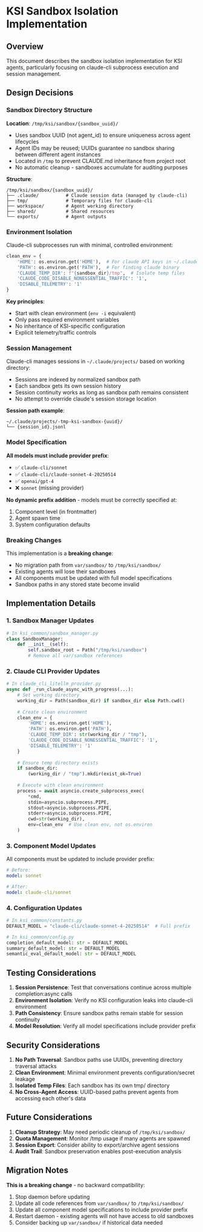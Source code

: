 # KSI Sandbox Isolation Implementation

## Overview

This document describes the sandbox isolation implementation for KSI agents, particularly focusing on claude-cli subprocess execution and session management.

## Design Decisions

### Sandbox Directory Structure

**Location**: `/tmp/ksi/sandbox/{sandbox_uuid}/`
- Uses sandbox UUID (not agent_id) to ensure uniqueness across agent lifecycles
- Agent IDs may be reused; UUIDs guarantee no sandbox sharing between different agent instances
- Located in `/tmp` to prevent CLAUDE.md inheritance from project root
- No automatic cleanup - sandboxes accumulate for auditing purposes

**Structure**:
```
/tmp/ksi/sandbox/{sandbox_uuid}/
├── .claude/          # Claude session data (managed by claude-cli)
├── tmp/              # Temporary files for claude-cli
├── workspace/        # Agent working directory
├── shared/           # Shared resources
└── exports/          # Agent outputs
```

### Environment Isolation

Claude-cli subprocesses run with minimal, controlled environment:

```python
clean_env = {
    'HOME': os.environ.get('HOME'),  # For claude API keys in ~/.claude/
    'PATH': os.environ.get('PATH'),  # For finding claude binary
    'CLAUDE_TEMP_DIR': f"{sandbox_dir}/tmp",  # Isolate temp files
    'CLAUDE_CODE_DISABLE_NONESSENTIAL_TRAFFIC': '1',
    'DISABLE_TELEMETRY': '1'
}
```

**Key principles**:
- Start with clean environment (`env -i` equivalent)
- Only pass required environment variables
- No inheritance of KSI-specific configuration
- Explicit telemetry/traffic controls

### Session Management

Claude-cli manages sessions in `~/.claude/projects/` based on working directory:
- Sessions are indexed by normalized sandbox path
- Each sandbox gets its own session history
- Session continuity works as long as sandbox path remains consistent
- No attempt to override claude's session storage location

**Session path example**:
```
~/.claude/projects/-tmp-ksi-sandbox-{uuid}/
└── {session_id}.jsonl
```

### Model Specification

**All models must include provider prefix**:
- ✅ `claude-cli/sonnet`
- ✅ `claude-cli/claude-sonnet-4-20250514`
- ✅ `openai/gpt-4`
- ❌ `sonnet` (missing provider)

**No dynamic prefix addition** - models must be correctly specified at:
1. Component level (in frontmatter)
2. Agent spawn time
3. System configuration defaults

### Breaking Changes

This implementation is a **breaking change**:
- No migration path from `var/sandbox/` to `/tmp/ksi/sandbox/`
- Existing agents will lose their sandboxes
- All components must be updated with full model specifications
- Sandbox paths in any stored state become invalid

## Implementation Details

### 1. Sandbox Manager Updates

```python
# In ksi_common/sandbox_manager.py
class SandboxManager:
    def __init__(self):
        self.sandbox_root = Path("/tmp/ksi/sandbox")
        # Remove all var/sandbox references
```

### 2. Claude CLI Provider Updates

```python
# In claude_cli_litellm_provider.py
async def _run_claude_async_with_progress(...):
    # Set working directory
    working_dir = Path(sandbox_dir) if sandbox_dir else Path.cwd()
    
    # Create clean environment
    clean_env = {
        'HOME': os.environ.get('HOME'),
        'PATH': os.environ.get('PATH'),
        'CLAUDE_TEMP_DIR': str(working_dir / "tmp"),
        'CLAUDE_CODE_DISABLE_NONESSENTIAL_TRAFFIC': '1',
        'DISABLE_TELEMETRY': '1'
    }
    
    # Ensure temp directory exists
    if sandbox_dir:
        (working_dir / "tmp").mkdir(exist_ok=True)
    
    # Execute with clean environment
    process = await asyncio.create_subprocess_exec(
        *cmd,
        stdin=asyncio.subprocess.PIPE,
        stdout=asyncio.subprocess.PIPE,
        stderr=asyncio.subprocess.PIPE,
        cwd=str(working_dir),
        env=clean_env  # Use clean env, not os.environ
    )
```

### 3. Component Model Updates

All components must be updated to include provider prefix:

```yaml
# Before:
model: sonnet

# After:
model: claude-cli/sonnet
```

### 4. Configuration Updates

```python
# In ksi_common/constants.py
DEFAULT_MODEL = "claude-cli/claude-sonnet-4-20250514"  # Full prefix

# In ksi_common/config.py
completion_default_model: str = DEFAULT_MODEL
summary_default_model: str = DEFAULT_MODEL
semantic_eval_default_model: str = DEFAULT_MODEL
```

## Testing Considerations

1. **Session Persistence**: Test that conversations continue across multiple completion:async calls
2. **Environment Isolation**: Verify no KSI configuration leaks into claude-cli environment
3. **Path Consistency**: Ensure sandbox paths remain stable for session continuity
4. **Model Resolution**: Verify all model specifications include provider prefix

## Security Considerations

1. **No Path Traversal**: Sandbox paths use UUIDs, preventing directory traversal attacks
2. **Clean Environment**: Minimal environment prevents configuration/secret leakage
3. **Isolated Temp Files**: Each sandbox has its own tmp/ directory
4. **No Cross-Agent Access**: UUID-based paths prevent agents from accessing each other's data

## Future Considerations

1. **Cleanup Strategy**: May need periodic cleanup of `/tmp/ksi/sandbox/` 
2. **Quota Management**: Monitor /tmp usage if many agents are spawned
3. **Session Export**: Consider ability to export/archive agent sessions
4. **Audit Trail**: Sandbox preservation enables post-execution analysis

## Migration Notes

**This is a breaking change** - no backward compatibility:
1. Stop daemon before updating
2. Update all code references from `var/sandbox/` to `/tmp/ksi/sandbox/`
3. Update all component model specifications to include provider prefix
4. Restart daemon - existing agents will not have access to old sandboxes
5. Consider backing up `var/sandbox/` if historical data needed